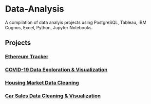 # Data-Analysis

A compilation of data analyis projects using PostgreSQL, Tableau, IBM Cognos, Excel, Python, Jupyter Notebooks.

## Projects 

### [Ethereum Tracker](https://github.com/DaveRoppo/Data-Analysis/tree/main/Ethereum%20Tracker)

### [COVID-19 Data Exploration & Visualization](https://github.com/DaveRoppo/Data-Analysis/tree/main/COVID19)

### [Housing Market Data Cleaning](https://github.com/DaveRoppo/Data-Analysis/tree/main/Housing%20Data)

### [Car Sales Data Cleaning & Visualization](https://github.com/DaveRoppo/Data-Analysis/tree/main/Car%20Sales)
